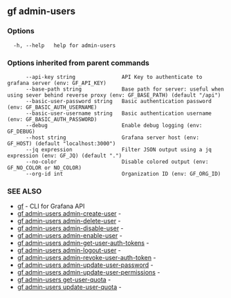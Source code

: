 ## gf admin-users



### Options

```
  -h, --help   help for admin-users
```

### Options inherited from parent commands

```
      --api-key string               API Key to authenticate to grafana server (env: GF_API_KEY)
      --base-path string             Base path for server: useful when using sever behind reverse proxy (env: GF_BASE_PATH) (default "/api")
      --basic-user-password string   Basic authentication password (env: GF_BASIC_AUTH_USERNAME)
      --basic-user-username string   Basic authentication username (env: GF_BASIC_AUTH_PASSWORD)
      --debug                        Enable debug logging (env: GF_DEBUG)
      --host string                  Grafana server host (env: GF_HOST) (default "localhost:3000")
      --jq expression                Filter JSON output using a jq expression (env: GF_JQ) (default ".")
      --no-color                     Disable colored output (env: GF_NO_COLOR or NO_COLOR)
      --org-id int                   Organization ID (env: GF_ORG_ID)
```

### SEE ALSO

* [gf](gf.md)	 - CLI for Grafana API
* [gf admin-users admin-create-user](gf_admin-users_admin-create-user.md)	 - 
* [gf admin-users admin-delete-user](gf_admin-users_admin-delete-user.md)	 - 
* [gf admin-users admin-disable-user](gf_admin-users_admin-disable-user.md)	 - 
* [gf admin-users admin-enable-user](gf_admin-users_admin-enable-user.md)	 - 
* [gf admin-users admin-get-user-auth-tokens](gf_admin-users_admin-get-user-auth-tokens.md)	 - 
* [gf admin-users admin-logout-user](gf_admin-users_admin-logout-user.md)	 - 
* [gf admin-users admin-revoke-user-auth-token](gf_admin-users_admin-revoke-user-auth-token.md)	 - 
* [gf admin-users admin-update-user-password](gf_admin-users_admin-update-user-password.md)	 - 
* [gf admin-users admin-update-user-permissions](gf_admin-users_admin-update-user-permissions.md)	 - 
* [gf admin-users get-user-quota](gf_admin-users_get-user-quota.md)	 - 
* [gf admin-users update-user-quota](gf_admin-users_update-user-quota.md)	 - 

